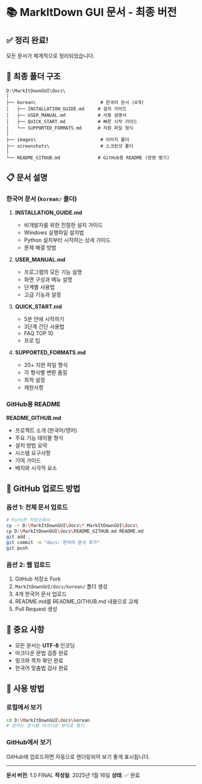 # 📚 MarkItDown GUI 문서 - 최종 버전

## ✅ 정리 완료!

모든 문서가 체계적으로 정리되었습니다.

## 📁 최종 폴더 구조

```
D:\MarkItDownGUI\docs\
│
├── korean\                        # 한국어 문서 (4개)
│   ├── INSTALLATION_GUIDE.md     # 설치 가이드
│   ├── USER_MANUAL.md            # 사용 설명서
│   ├── QUICK_START.md            # 빠른 시작 가이드
│   └── SUPPORTED_FORMATS.md      # 지원 파일 형식
│
├── images\                        # 이미지 폴더
├── screenshots\                   # 스크린샷 폴더
│
└── README_GITHUB.md              # GitHub용 README (한영 병기)
```

## 📋 문서 설명

### 한국어 문서 (`korean/` 폴더)

1. **INSTALLATION_GUIDE.md**
   - 비개발자를 위한 친절한 설치 가이드
   - Windows 실행파일 설치법
   - Python 설치부터 시작하는 상세 가이드
   - 문제 해결 방법

2. **USER_MANUAL.md**
   - 프로그램의 모든 기능 설명
   - 화면 구성과 메뉴 설명
   - 단계별 사용법
   - 고급 기능과 설정

3. **QUICK_START.md**
   - 5분 안에 시작하기
   - 3단계 간단 사용법
   - FAQ TOP 10
   - 프로 팁

4. **SUPPORTED_FORMATS.md**
   - 20+ 지원 파일 형식
   - 각 형식별 변환 품질
   - 최적 설정
   - 제한사항

### GitHub용 README

**README_GITHUB.md**
- 프로젝트 소개 (한국어/영어)
- 주요 기능 테이블 형식
- 설치 방법 요약
- 시스템 요구사항
- 기여 가이드
- 배지와 시각적 요소

## 🚀 GitHub 업로드 방법

### 옵션 1: 전체 문서 업로드
```bash
# Fork한 저장소에서
cp -r D:\MarkItDownGUI\docs\* MarkItDownGUI\docs\
cp D:\MarkItDownGUI\docs\README_GITHUB.md README.md
git add .
git commit -m "docs: 한국어 문서 추가"
git push
```

### 옵션 2: 웹 업로드
1. GitHub 저장소 Fork
2. `MarkItDownGUI/docs/korean/` 폴더 생성
3. 4개 한국어 문서 업로드
4. README.md를 README_GITHUB.md 내용으로 교체
5. Pull Request 생성

## 📌 중요 사항

- 모든 문서는 **UTF-8** 인코딩
- 마크다운 문법 검증 완료
- 링크와 목차 확인 완료
- 한국어 맞춤법 검사 완료

## 🎯 사용 방법

### 로컬에서 보기
```bash
cd D:\MarkItDownGUI\docs\korean
# 원하는 문서를 마크다운 뷰어로 열기
```

### GitHub에서 보기
GitHub에 업로드하면 자동으로 렌더링되어 보기 좋게 표시됩니다.

---

**문서 버전**: 1.0 FINAL
**작성일**: 2025년 1월 16일
**상태**: ✅ 완료